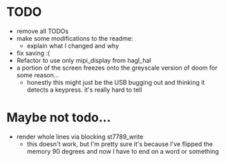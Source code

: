 # TODO 

* remove all TODOs
* make some modifications to the readme:
  * explain what I changed and why
* fix saving :(
* Refactor to use only mipi_display from hagl_hal
* a portion of the screen freezes onto the greyscale version of doom for some reason...
  * honestly this might just be the USB bugging out and thinking it detects a keypress. it's really hard to tell

# Maybe not todo...

* render whole lines via blocking st7789_write
  * this doesn't work, but I'm pretty sure it's because I've flipped the memory 90 degrees and now I have to end on a word or something